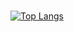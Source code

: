 ### 
[![Top Langs](https://github-readme-stats-bosen.vercel.app/api/top-langs/?username=bosen&custom_title=Footprints&hide=html,css,scss,plpgsql&langs_count=12&layout=compact)](https://github.com/bosen)
